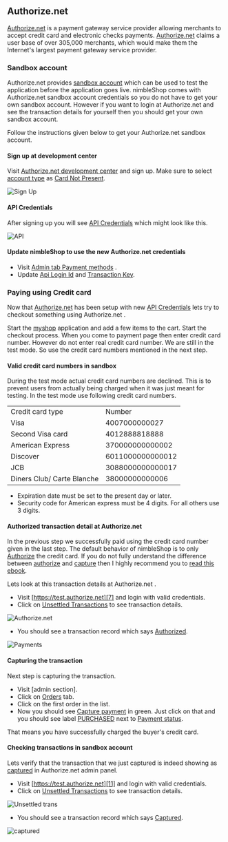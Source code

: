 ## Authorize.net ##

[Authorize.net][1] is a payment gateway service provider allowing merchants to accept credit card and electronic checks payments. [Authorize.net][1] claims a user base of over 305,000 merchants, which would make them the Internet's largest payment gateway service provider.

### Sandbox account ###

Authorize.net provides [sandbox account][2] which can be used to test the application before the application goes live. nimbleShop comes with Authorize.net sandbox account credentials so you do not have to get your own sandbox account. However if you want to login at Authorize.net and see the transaction details for yourself then you should get your own sandbox account.

Follow the instructions given below to get your Authorize.net sandbox account.

#### Sign up at development center ####

Visit [Authorize.net development center][2] and sign up.
Make sure to select <ins>account type</ins> as <ins>Card Not Present</ins>.

![Sign Up][3]

#### API Credentials ####

After signing up you will see <ins>API Credentials</ins> which might look  like this.

![API][4]

#### Update nimbleShop to use the new Authorize.net credentials ####

* Visit [Admin tab Payment methods][5] .
* Update <ins>Api Login Id</ins> and <ins>Transaction Key</ins>.

### Paying using Credit card ###

Now that <ins>Authorize.net</ins> has been setup with new <ins>API Credentials</ins> lets try to checkout something using Authorize.net .

Start the <ins>myshop</ins> application and add a few items to the cart. Start the checkout process. When you come to payment page then enter credit card number. However do not enter real credit card number. We are still in the test mode. So use the credit card numbers mentioned in the next step.

#### Valid credit card numbers in sandbox ####

During the test mode actual credit card numbers are declined. This is to
prevent users from actually being charged when it was just meant for testing. In the test mode use following credit card numbers.


<table>
<tbody>
<tr class="odd">
<td align="left">Credit card type</td>
<td align="left">Number</td>
</tr>
<tr class="even">
<td align="left">Visa</td>
<td align="left">4007000000027</td>
</tr>
<tr class="odd">
<td align="left">Second Visa card</td>
<td align="left">4012888818888</td>
</tr>
<tr class="even">
<td align="left">American Express</td>
<td align="left">370000000000002</td>
</tr>
<tr class="odd">
<td align="left">Discover</td>
<td align="left">6011000000000012</td>
</tr>
<tr class="even">
<td align="left">JCB</td>
<td align="left">3088000000000017</td>
</tr>
<tr class="odd">
<td align="left">Diners Club/ Carte Blanche</td>
<td align="left">38000000000006</td>
</tr>
</tbody>
</table>

* Expiration date must be set to the present day or later.
* Security code for American express must be 4 digits. For all others use 3 digits.

#### Authorized transaction detail at Authorize.net ####

In the previous step we successfully paid using the credit card number given in the last step.  The default behavior of nimbleShop is to only <ins>Authorize</ins> the credit card.  If you do not fully understand the difference between <ins>authorize</ins> and <ins>capture</ins> then I highly recommend you to [read this ebook][6].

Lets look at this transaction details at Authorize.net .

* Visit [https://test.authorize.net][7] and login with valid credentials.
* Click on <ins>Unsettled Transactions</ins> to see transaction details.

![Authorize.net][8]
* You should see a transaction record which says <ins>Authorized</ins>.

![Payments][9]


#### Capturing the transaction ####

Next step is capturing the transaction.

* Visit [admin section].
* Click on <ins>Orders</ins> tab.
* Click on the first order in the list.
* Now you should see <ins>Capture payment</ins> in green. Just click on that and you should see label <ins>PURCHASED</ins> next to <ins>Payment status</ins>.

That means you have successfully charged the buyer's credit card.

#### Checking transactions in sandbox account ####

Lets verify that the transaction that we just captured is indeed showing as <ins>captured</ins> in Authorize.net admin panel.


* Visit [https://test.authorize.net][11] and login with valid credentials.
* Click on <ins>Unsettled Transactions</ins> to see transaction details.

![Unsettled trans][12]
* You should see a transaction record which says <ins>Captured</ins>.

![captured][13]

[1]: http://www.authorize.net
[2]: https://developer.authorize.net/testaccount
[3]: https://img.skitch.com/20120710-gia14xira6g8snkfgkt5s2dtnr.jpg
[4]: https://img.skitch.com/20120710-mb64gbj17xjy6geuk5db73845r.jpg
[5]: http://localhost:3000/admin/payment_methods
[6]: http://ebooks.bigbinary.com/blog/home
[7]: https://test.authorize.net
[8]: https://img.skitch.com/20120712-fshusdqr7xupjxk7khkfcn75ri.jpg
[9]: https://img.skitch.com/20120710-bkkg67qq3xxtcbc9fn95tr8q6a.jpg
[10]: http://localhost:3000/admin
[11]: https://test.authorize.net
[12]: https://img.skitch.com/20120712-fshusdqr7xupjxk7khkfcn75ri.jpg
[13]: https://img.skitch.com/20120710-eic38ceur6499x831371krtwge.jpg